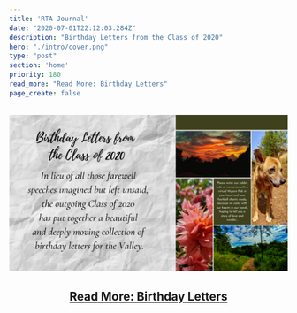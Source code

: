 ```yaml
---
title: 'RTA Journal'
date: "2020-07-01T22:12:03.284Z"
description: "Birthday Letters from the Class of 2020"
hero: "./intro/cover.png"
type: "post"
section: 'home'
priority: 180
read_more: "Read More: Birthday Letters"
page_create: false
---
```


![1](./intro/9.png)

<center>
    <h2><a href="/rta-journal">Read More: Birthday Letters</a></h2>
</center>

<!-- [Read More](/rta-journal) -->

<!-- import Button from "../components/button"

<Button link="/rta-journal" text="Read More" type="link">
</Button>
 -->
